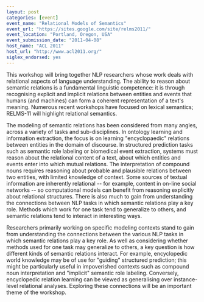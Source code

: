 ```yaml
---
layout: post
categories: [event]
event_name: "Relational Models of Semantics"
event_url: "https://sites.google.com/site/relms2011/"
event_location: "Portland, Oregon, USA"
event_submission_date: "2011-04-08"
host_name: "ACL 2011"
host_url: "http://www.acl2011.org/"
siglex_endorsed: yes
---
```

This workshop will bring together NLP researchers whose work deals with relational aspects of language understanding. The ability to reason about semantic relations is a fundamental linguistic competence: it is through recognising explicit and implicit relations between entities and events that humans (and machines) can form a coherent representation of a text's meaning. Numerous recent workshops have focused on lexical semantics; RELMS-11 will highlight relational semantics.

The modeling of semantic relations has been considered from many angles, across a variety of tasks and sub-disciplines. In ontology learning and information extraction, the focus is on learning "encyclopaedic" relations between entities in the domain of discourse. In structured prediction tasks such as semantic role labeling or biomedical event extraction, systems must reason about the relational content of a text, about which entities and events enter into which mutual relations. The interpretation of compound nouns requires reasoning about probable and plausible relations between two entities, with limited knowledge of context. Some sources of textual information are inherently relational -- for example, content in on-line social networks -- so computational models can benefit from reasoning explicitly about relational structures. There is also much to gain from understanding the connections between NLP tasks in which semantic relations play a key role. Methods which work for one task tend to generalize to others, and semantic relations tend to interact in interesting ways.

Researchers primarily working on specific modeling contexts stand to gain from understanding the connections between the various NLP tasks in which semantic relations play a key role. As well as considering whether methods used for one task may generalize to others, a key question is how different kinds of semantic relations interact. For example, encyclopedic world knowledge may be of use for "guiding" structured prediction; this might be particularly useful in impoverished contexts such as compound noun interpretation and "implicit" semantic role labeling. Conversely, encyclopedic relation learning can be viewed as generalising over instance-level relational analyses. Exploring these connections will be an important theme of the workshop.